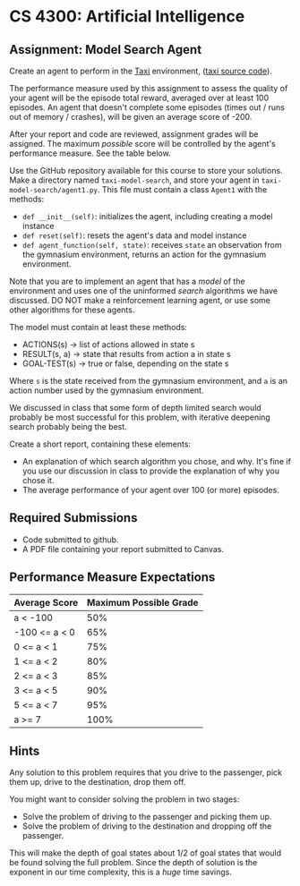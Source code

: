 CS 4300: Artificial Intelligence
===============================================

Assignment: Model Search Agent
------------------------------------------------------


Create an agent to perform in the
[Taxi](https://gymnasium.farama.org/environments/toy_text/taxi/) environment,
([taxi source code](https://github.com/Farama-Foundation/Gymnasium/blob/main/gymnasium/envs/toy_text/taxi.py)).

The performance measure used by this assignment to assess the quality of your agent
will be the episode total reward, averaged over at least 100 episodes. 
An agent that doesn't complete some episodes (times out / runs out of memory / crashes),
will be given an average score of -200.

After your report and code are reviewed, assignment grades will be assigned.
The maximum *possible* score will be controlled by the agent's performance measure.
See the table below.

Use the GitHub repository available for this course to store your
solutions.  Make a directory named `taxi-model-search`, and store
your agent in `taxi-model-search/agent1.py`. This file must contain
a class `Agent1` with the methods:

* `def __init__(self)`: initializes the agent, including creating a model instance
* `def reset(self)`: resets the agent's data and model instance
* `def agent_function(self, state)`: receives `state` an observation from the gymnasium environment, returns an action for the gymnasium environment.

Note that you are to implement an agent that has a *model* of the
environment and uses one of the uninformed *search* algorithms we have discussed.
DO NOT make a reinforcement learning agent, or use some other algorithms for these agents.

The model must contain at least these methods:

* ACTIONS(s) -> list of actions allowed in state s
* RESULT(s, a) -> state that results from action a in state s
* GOAL-TEST(s) -> true or false, depending on the state s

Where `s` is the state received from the gymnasium environment, and `a` is
an action number used by the gymnasium environment.

We discussed in class that some form of depth limited search would probably be
most successful for this problem, with iterative deepening search probably
being the best.

Create a short report, containing these elements:

- An explanation of which search algorithm you chose, and why. It's fine if you use our discussion in class
  to provide the explanation of why you chose it.
- The average performance of your agent over 100 (or more) episodes.


Required Submissions
------------------------

- Code submitted to github.
- A PDF file containing your report submitted to Canvas.

Performance Measure Expectations
--------------------------------

Average Score | Maximum Possible Grade
--------------|-----------------------
a < -100      | 50%
-100 <= a < 0 | 65%
0 <= a < 1    | 75%
1 <= a < 2    | 80%
2 <= a < 3    | 85%
3 <= a < 5    | 90%
5 <= a < 7    | 95%
a >= 7        | 100%


Hints
------

Any solution to this problem requires that you drive to the
passenger, pick them up, drive to the destination, drop them
off.

You might want to consider solving the problem in two stages:

- Solve the problem of driving to the passenger and picking them up.
- Solve the problem of driving to the destination and dropping off the passenger.

This will make the depth of goal states about 1/2 of goal states that
would be found solving the full problem. Since the depth of solution 
is the exponent in our time complexity, this is a *huge* time savings.
